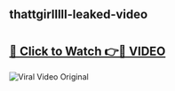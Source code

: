 ## thattgirlllll-leaked-video 

# <h2><a href="http://freeplayer.one?title=thattgirlllll-leaked-video&ref=21J">🔗 Click to Watch 👉🔴 VIDEO</a></h2>

<a href="http://freeplayer.one?title=thattgirlllll-leaked-video&ref=21J" rel="nofollow" data-target="animated-image.originalLink"><img src="https://i.ibb.co.com/xMMVF88/686577567.gif" alt="Viral Video Original" style="max-width: 100%; display: inline-block;" data-target="animated-image.originalImage"></a>

